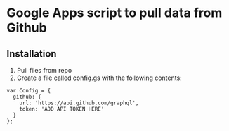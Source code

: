 # Google Apps script to pull data from Github

## Installation ##
1. Pull files from repo
1. Create a file called config.gs with the following contents:

```
var Config = {
  github: {
    url: 'https://api.github.com/graphql',
    token: 'ADD API TOKEN HERE'
  }
};
```
